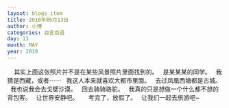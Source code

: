 ```yaml
---
layout: blogs_item
title: 2010年05月13日
author: 小傅
categories: 自言自语
day: 13
month: MAY
year: 2010
---
```





&nbsp;
&nbsp; 其实上面这张照片并不是在某些风景照片里面找到的。
&nbsp; 是某某某的同学。
&nbsp; 我猜是西藏，或者⋯⋯
&nbsp; 我这人本来就喜欢大都市里面。
&nbsp; 去过凤凰西塘都是古城。
&nbsp; 我也说我会去戈壁沙漠。
&nbsp; 回去骑骑骆驼。
&nbsp; 我真的只是想做一个什么都不想的背包客。
&nbsp;&nbsp;让世界安静吧。
&nbsp;&nbsp;
&nbsp; 考完了，放假了。
&nbsp; 让我们一起去旅游吧~



